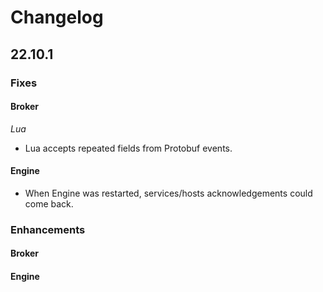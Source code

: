 # Changelog

## 22.10.1

### Fixes

#### Broker

*Lua*
* Lua accepts repeated fields from Protobuf events.

#### Engine

* When Engine was restarted, services/hosts acknowledgements could come back.

### Enhancements

#### Broker

#### Engine

